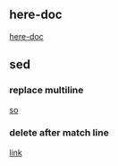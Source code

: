 ## here-doc
[here-doc](https://stackoverflow.com/questions/2500436/how-does-cat-eof-work-in-bash)

## sed

### replace multiline
[so](https://unix.stackexchange.com/a/432530)

### delete after match line
[link](https://askubuntu.com/a/1022532)
